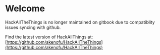 # Welcome

HackAllTheThings is no longer maintained on gitbook due to compatiblity issues syncing with github.

Find the latest version of HackAllThings at: [https://github.com/akenofu/HackAllTheThings](https://github.com/akenofu/HackAllTheThings)



